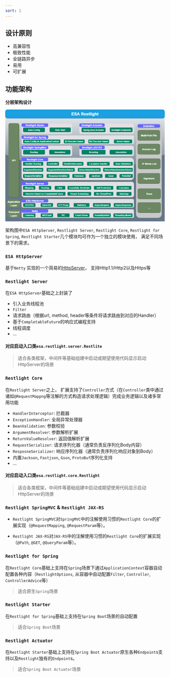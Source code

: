 ```yaml
---
sort: 1
---
```


## 设计原则

- 高兼容性
- 极致性能
- 全链路异步
- 易用
- 可扩展

## 功能架构
**分层架构设计**

![Architecture](../img/Architecture.png)

架构图中`ESA HttpServer`, `Restlight Server`, `Restlight Core`, `Restlight for Spring`, `Restlight Starter`几个模块均可作为一个独立的模块使用， 满足不同场景下的需求。

### `ESA HttpServer`

基于`Netty` 实现的一个简易的[HttpServer](https://github.com/esastack/esa-httpserver)， 支持Http1.1/Http2以及Https等

### `Restlight Server`

在`ESA HttpServer`基础之上封装了

- 引入业务线程池
- `Filter`
- 请求路由（根据url, method, header等条件将请求路由到对应的Handler）
- 基于`CompletableFuture`的响应式编程支持
- 线程调度
- ...

#### 对应启动入口类`esa.restlight.server.Restlite`

> 适合各类框架，中间件等基础组建中启动或期望使用代码显示启动HttpServer的场景

### `Restlight Core`

在`Restlight Server`之上， 扩展支持了`Controller`方式（在`Controller`类中通过诸如`@RequestMappng`等注解的方式构造请求处理逻辑）完成业务逻辑以及诸多常用功能

- `HandlerInterceptor`: 拦截器
- `ExceptionHandler`: 全局异常处理器
- `BeanValidation`: 参数校验
- `ArgumentResolver`: 参数解析扩展
- `ReturnValueResolver`: 返回值解析扩展
- `RequestSerializer`: 请求序列化器（通常负责反序列化Body内容）
- `ResposneSerializer`: 响应序列化器（通常负责序列化响应对象到Body）
- 内置`Jackson`, `Fastjson`, `Gson`, `ProtoBuf`序列化支持
- ...

#### 对应启动入口类`esa.restlight.core.Restlight`

> 适合各类框架，中间件等基础组建中启动或期望使用代码显示启动HttpServer的场景

### `Restlight SpringMVC` & `Restlight JAX-RS`

- `Restlight SpringMVC`对`SpringMVC`中的注解使用习惯的`Restlight Core`的扩展实现（`@RequestMapping`, `@RequestParam`等）。

- `Restlight JAX-RS`对`JAX-RS`中的注解使用习惯的`Restlight Core`的扩展实现（`@Path`, `@GET`, `@QueryParam`等）。

### `Restlight for Spring`

在`Restlight Core`基础上支持在`Spring`场景下通过`ApplicationContext`容器自动配置各种内容（`RestlightOptions`, 从容器中自动配置`Filter`, `Controller`, `ControllerAdvice`等）

> 适合原生`Spring`场景

### `Restlight Starter`

在`Restlight for Spring`基础上支持在`Spring Boot`场景的自动配置

> 适合`Spring Boot`场景

### `Restlight Actuator`

在`Restlight Starter`基础上支持在`Spring Boot Actuator`原生各种`Endpoint`s支持以及`Restlight`独有的`Endpoint`s。

> 适合`Spring Boot Actuator`场景

